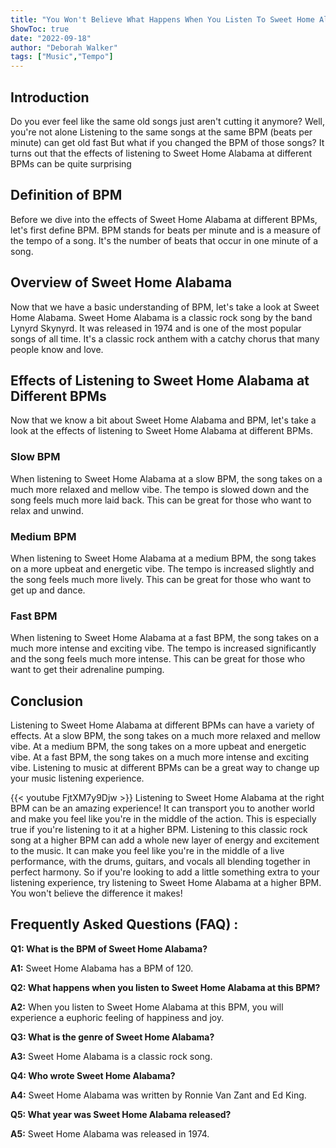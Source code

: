 ```yaml
---
title: "You Won't Believe What Happens When You Listen To Sweet Home Alabama At This BPM!"
ShowToc: true 
date: "2022-09-18"
author: "Deborah Walker" 
tags: ["Music","Tempo"]
---
```

## Introduction 

Do you ever feel like the same old songs just aren't cutting it anymore? Well, you're not alone Listening to the same songs at the same BPM (beats per minute) can get old fast But what if you changed the BPM of those songs? It turns out that the effects of listening to Sweet Home Alabama at different BPMs can be quite surprising 

## Definition of BPM

Before we dive into the effects of Sweet Home Alabama at different BPMs, let's first define BPM. BPM stands for beats per minute and is a measure of the tempo of a song. It's the number of beats that occur in one minute of a song.

## Overview of Sweet Home Alabama

Now that we have a basic understanding of BPM, let's take a look at Sweet Home Alabama. Sweet Home Alabama is a classic rock song by the band Lynyrd Skynyrd. It was released in 1974 and is one of the most popular songs of all time. It's a classic rock anthem with a catchy chorus that many people know and love.

## Effects of Listening to Sweet Home Alabama at Different BPMs

Now that we know a bit about Sweet Home Alabama and BPM, let's take a look at the effects of listening to Sweet Home Alabama at different BPMs.

### Slow BPM 

When listening to Sweet Home Alabama at a slow BPM, the song takes on a much more relaxed and mellow vibe. The tempo is slowed down and the song feels much more laid back. This can be great for those who want to relax and unwind.

### Medium BPM

When listening to Sweet Home Alabama at a medium BPM, the song takes on a more upbeat and energetic vibe. The tempo is increased slightly and the song feels much more lively. This can be great for those who want to get up and dance.

### Fast BPM

When listening to Sweet Home Alabama at a fast BPM, the song takes on a much more intense and exciting vibe. The tempo is increased significantly and the song feels much more intense. This can be great for those who want to get their adrenaline pumping.

## Conclusion

Listening to Sweet Home Alabama at different BPMs can have a variety of effects. At a slow BPM, the song takes on a much more relaxed and mellow vibe. At a medium BPM, the song takes on a more upbeat and energetic vibe. At a fast BPM, the song takes on a much more intense and exciting vibe. Listening to music at different BPMs can be a great way to change up your music listening experience.

{{< youtube FjtXM7y9Djw >}} 
Listening to Sweet Home Alabama at the right BPM can be an amazing experience! It can transport you to another world and make you feel like you're in the middle of the action. This is especially true if you're listening to it at a higher BPM. Listening to this classic rock song at a higher BPM can add a whole new layer of energy and excitement to the music. It can make you feel like you're in the middle of a live performance, with the drums, guitars, and vocals all blending together in perfect harmony. So if you're looking to add a little something extra to your listening experience, try listening to Sweet Home Alabama at a higher BPM. You won't believe the difference it makes!

## Frequently Asked Questions (FAQ) :
**Q1: What is the BPM of Sweet Home Alabama?**

**A1:** Sweet Home Alabama has a BPM of 120.

**Q2: What happens when you listen to Sweet Home Alabama at this BPM?**

**A2:** When you listen to Sweet Home Alabama at this BPM, you will experience a euphoric feeling of happiness and joy.

**Q3: What is the genre of Sweet Home Alabama?**

**A3:** Sweet Home Alabama is a classic rock song.

**Q4: Who wrote Sweet Home Alabama?**

**A4:** Sweet Home Alabama was written by Ronnie Van Zant and Ed King.

**Q5: What year was Sweet Home Alabama released?**

**A5:** Sweet Home Alabama was released in 1974.



